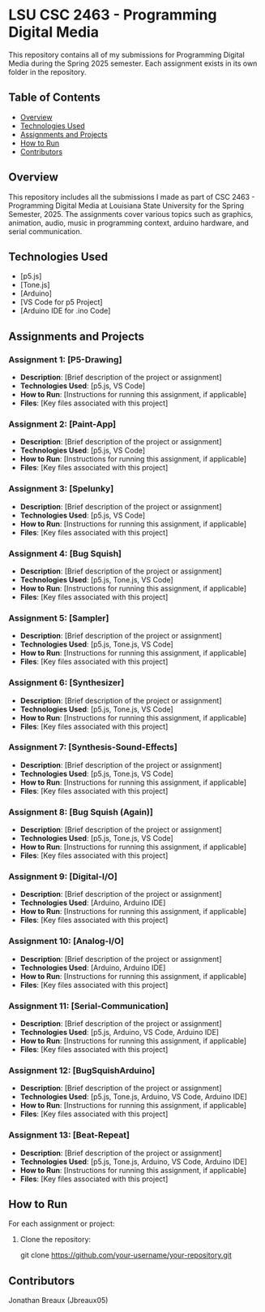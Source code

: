 # LSU CSC 2463 - Programming Digital Media

This repository contains all of my submissions for Programming Digital Media during the Spring 2025 semester. Each assignment exists in its own folder in the repository.

## Table of Contents

- [Overview](#overview)
- [Technologies Used](#technologies-used)
- [Assignments and Projects](#assignments-and-projects)
- [How to Run](#how-to-run)
- [Contributors](#contributors)

## Overview

This repository includes all the submissions I made as part of CSC 2463 - Programming Digital Media at Louisiana State University for the Spring Semester, 2025. The assignments cover various topics such as graphics, animation, audio, music in programming context, arduino hardware, and serial communication.  

## Technologies Used

- [p5.js] 
- [Tone.js] 
- [Arduino]
- [VS Code for p5 Project]
- [Arduino IDE for .ino Code]

## Assignments and Projects

### Assignment 1: [P5-Drawing]

- **Description**: [Brief description of the project or assignment]
- **Technologies Used**: [p5.js, VS Code]
- **How to Run**: [Instructions for running this assignment, if applicable]
- **Files**: [Key files associated with this project]

### Assignment 2: [Paint-App]

- **Description**: [Brief description of the project or assignment]
- **Technologies Used**: [p5.js, VS Code]
- **How to Run**: [Instructions for running this assignment, if applicable]
- **Files**: [Key files associated with this project]

### Assignment 3: [Spelunky]

- **Description**: [Brief description of the project or assignment]
- **Technologies Used**: [p5.js, VS Code]
- **How to Run**: [Instructions for running this assignment, if applicable]
- **Files**: [Key files associated with this project]

### Assignment 4: [Bug Squish]

- **Description**: [Brief description of the project or assignment]
- **Technologies Used**: [p5.js, Tone.js, VS Code]
- **How to Run**: [Instructions for running this assignment, if applicable]
- **Files**: [Key files associated with this project]

### Assignment 5: [Sampler]

- **Description**: [Brief description of the project or assignment]
- **Technologies Used**: [p5.js, Tone.js, VS Code]
- **How to Run**: [Instructions for running this assignment, if applicable]
- **Files**: [Key files associated with this project]

### Assignment 6: [Synthesizer]

- **Description**: [Brief description of the project or assignment]
- **Technologies Used**: [p5.js, Tone.js, VS Code]
- **How to Run**: [Instructions for running this assignment, if applicable]
- **Files**: [Key files associated with this project]

### Assignment 7: [Synthesis-Sound-Effects]

- **Description**: [Brief description of the project or assignment]
- **Technologies Used**: [p5.js, Tone.js, VS Code]
- **How to Run**: [Instructions for running this assignment, if applicable]
- **Files**: [Key files associated with this project]

### Assignment 8: [Bug Squish (Again)]

- **Description**: [Brief description of the project or assignment]
- **Technologies Used**: [p5.js, Tone.js, VS Code]
- **How to Run**: [Instructions for running this assignment, if applicable]
- **Files**: [Key files associated with this project]

### Assignment 9: [Digital-I/O]

- **Description**: [Brief description of the project or assignment]
- **Technologies Used**: [Arduino, Arduino IDE]
- **How to Run**: [Instructions for running this assignment, if applicable]
- **Files**: [Key files associated with this project]

### Assignment 10: [Analog-I/O]

- **Description**: [Brief description of the project or assignment]
- **Technologies Used**: [Arduino, Arduino IDE]
- **How to Run**: [Instructions for running this assignment, if applicable]
- **Files**: [Key files associated with this project]

### Assignment 11: [Serial-Communication]

- **Description**: [Brief description of the project or assignment]
- **Technologies Used**: [p5.js, Arduino, VS Code, Arduino IDE]
- **How to Run**: [Instructions for running this assignment, if applicable]
- **Files**: [Key files associated with this project]

### Assignment 12: [BugSquishArduino]

- **Description**: [Brief description of the project or assignment]
- **Technologies Used**: [p5.js, Tone.js, Arduino, VS Code, Arduino IDE]
- **How to Run**: [Instructions for running this assignment, if applicable]
- **Files**: [Key files associated with this project]

### Assignment 13: [Beat-Repeat]

- **Description**: [Brief description of the project or assignment]
- **Technologies Used**: [p5.js, Tone.js, Arduino, VS Code, Arduino IDE]
- **How to Run**: [Instructions for running this assignment, if applicable]
- **Files**: [Key files associated with this project]

## How to Run

For each assignment or project:

1. Clone the repository:
   
   git clone https://github.com/your-username/your-repository.git

## Contributors

Jonathan Breaux (Jbreaux05)

